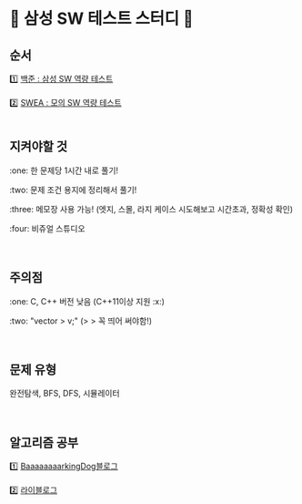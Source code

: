 # :pencil: 삼성 SW 테스트 스터디 :pencil:

## 순서
:one: [백준 : 삼성 SW 역량 테스트](https://www.acmicpc.net/workbook/view/1152) </br>
 </br>
:two: [SWEA : 모의 SW 역량 테스트](https://swexpertacademy.com/main/main.do) </br>
</br>

## 지켜야할 것
<p> :one: 한 문제당 1시간 내로 풀기! </p>
<p> :two: 문제 조건 용지에 정리해서 풀기! </p>
<p> :three: 메모장 사용 가능! (엣지, 스몰, 라지 케이스 시도해보고 시간초과, 정확성 확인) </p>
<p> :four: 비쥬얼 스튜디오 </p>
</br>

## 주의점
<p> :one: C, C++ 버전 낮음 (C++11이상 지원 :x:) </p>
<p> :two: "vector<pair<int, int> > v;" (> > 꼭 띄어 써야함!) </p>
</br>

## 문제 유형
<p> 완전탐색, BFS, DFS, 시뮬레이터 </p>
</br>

## 알고리즘 공부
:one: [BaaaaaaaarkingDog블로그](https://blog.encrypted.gg/category/%EA%B0%95%EC%A2%8C/%EC%8B%A4%EC%A0%84%20%EC%95%8C%EA%B3%A0%EB%A6%AC%EC%A6%98) </br>
</br>
:two: [라이블로그](https://m.blog.naver.com/PostList.naver?blogId=kks227) </br>
